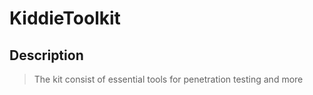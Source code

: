 # KiddieToolkit

## Description 

> The kit consist of essential tools for penetration testing and more
